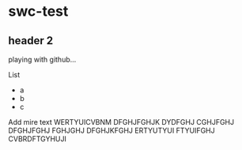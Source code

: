 # swc-test
## header 2
playing with github...

List
- a
- b
- c

Add mire text WERTYUICVBNM DFGHJFGHJK DYDFGHJ CGHJFGHJ DFGHJFGHJ FGHJGHJ DFGHJKFGHJ ERTYUTYUI FTYUIFGHJ CVBRDFTGYHUJI

